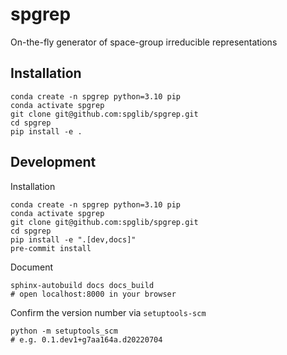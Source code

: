# spgrep
On-the-fly generator of space-group irreducible representations

## Installation

```shell
conda create -n spgrep python=3.10 pip
conda activate spgrep
git clone git@github.com:spglib/spgrep.git
cd spgrep
pip install -e .
```

## Development

Installation
```shell
conda create -n spgrep python=3.10 pip
conda activate spgrep
git clone git@github.com:spglib/spgrep.git
cd spgrep
pip install -e ".[dev,docs]"
pre-commit install
```

Document
```shell
sphinx-autobuild docs docs_build
# open localhost:8000 in your browser
```

Confirm the version number via `setuptools-scm`
```shell
python -m setuptools_scm
# e.g. 0.1.dev1+g7aa164a.d20220704
```

